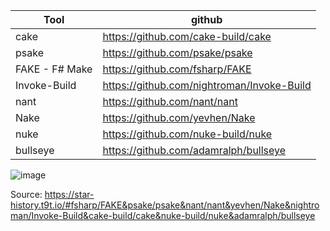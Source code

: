 | Tool           | github                                        |
|----------------|-----------------------------------------------|
| cake           | https://github.com/cake-build/cake            |
| psake          | https://github.com/psake/psake                |
| FAKE - F# Make | https://github.com/fsharp/FAKE                |
| Invoke-Build   | https://github.com/nightroman/Invoke-Build    |
| nant           | https://github.com/nant/nant                  |
| Nake           | https://github.com/yevhen/Nake                |
| nuke           | https://github.com/nuke-build/nuke            |
| bullseye       | https://github.com/adamralph/bullseye         |


![image](https://user-images.githubusercontent.com/11560817/149800695-d919157c-b752-48bc-9049-0fb9a0cacd1c.png)

Source: https://star-history.t9t.io/#fsharp/FAKE&psake/psake&nant/nant&yevhen/Nake&nightroman/Invoke-Build&cake-build/cake&nuke-build/nuke&adamralph/bullseye
